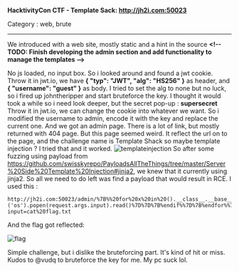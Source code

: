 **HacktivityCon CTF - Template Sack: http://jh2i.com:50023**

Category : web, brute

----------------------------------------

We introduced with a web site, mostly static and a hint in the source **<!-- TODO: Finish developing the admin section and add functionality to manage the templates --\>**

No js loaded, no input box. So i looked around and found a jwt cookie. Throw it in jwt.io, we have 
**{
  "typ": "JWT",
  "alg": "HS256"
}** as header, and **{
  "username": "guest"
}** as body. I tried to set the alg to none but no luck, so i fired up johntheripper and start bruteforce the key. I thought it would took a while so i need look deeper, but the secret pop-up : **supersecret**
Throw it in jwt.io, we can change the cookie into whatever we want. So i modified the username to admin, encode it with the key and replace the current one.
And we got an admin page. There is a lot of link, but mostly returned with 404 page. But this page seemed weird. It reflect the url on to the page, and the challenge name is Template Shack so maybe template injection ? I tried that and it worked.
![templateinjection](https://scontent.fhan2-2.fna.fbcdn.net/v/t1.15752-9/116403034_295906118160053_5117863088692375563_n.png?_nc_cat=106&_nc_sid=b96e70&_nc_ohc=EQudZJJ8jf0AX9Z9-G7&_nc_ht=scontent.fhan2-2.fna&oh=f3e75f87df40a2fa4768753974839e28&oe=5F50F7AF)
So after some fuzzing using payload from https://github.com/swisskyrepo/PayloadsAllTheThings/tree/master/Server%20Side%20Template%20Injection#jinja2, we knew that it currently using jinja2. So all we need to do left was find a payload that would result in RCE. I used this :
```
http://jh2i.com:50023/admin/%7B%%20for%20x%20in%20().__class__.__base__.__subclasses__()%20%%7D%7B%%20if%20%22warning%22%20in%20x.__name__%20%%7D%7B%7Bx()._module.__builtins__['__import__']('os').popen(request.args.input).read()%7D%7D%7B%endif%%7D%7B%endfor%%7D?input=cat%20flag.txt
```
And the flag got reflected:

![flag](https://scontent.fhan2-5.fna.fbcdn.net/v/t1.15752-0/p280x280/116264299_1407700809430461_432005348538169082_n.png?_nc_cat=109&_nc_sid=b96e70&_nc_ohc=Bsla3_11jHMAX8KusZy&_nc_ht=scontent.fhan2-5.fna&oh=d0bce4232e15e0d381ce5a75a5bdce64&oe=5F4DCD0C)

Simple challenge, but i dislike the bruteforcing part. It's kind of hit or miss.
Kudos to @vudq to bruteforce the key for me. My pc suck lol.
